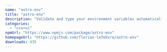 ```yaml
---
name: "astro-env"
title: "astro-env"
description: "Validate and type your environment variables automatically using zod"
categories:
  - "css+ui"
npmUrl: "https://www.npmjs.com/package/astro-env"
homepageUrl: "https://github.com/florian-lefebvre/astro-env"
downloads: 435
---
```


